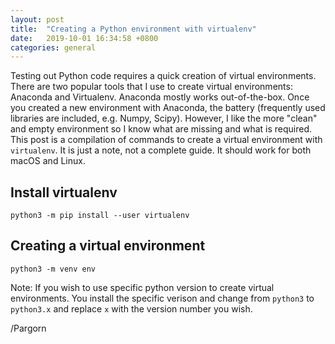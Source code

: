 ```yaml
---
layout: post
title:  "Creating a Python environment with virtualenv"
date:   2019-10-01 16:34:58 +0800
categories: general
---
```


Testing out Python code requires a quick creation of virtual environments. There are two popular tools that I use to create virtual environments: Anaconda and Virtualenv. Anaconda mostly works out-of-the-box. Once you created a new environment with Anaconda, the battery (frequently used libraries are included, e.g. Numpy, Scipy). However, I like the more "clean" and empty environment so I know what are missing and what is required. This post is a compilation of commands to create a virtual environment with `virtualenv`. It is just a note, not a complete guide. It should work for both macOS and Linux. 

## Install virtualenv
```
python3 -m pip install --user virtualenv
```

## Creating a virtual environment
```
python3 -m venv env
```

Note: If you wish to use specific python version to create virtual environments. You install the specific verison and change from `python3` to `python3.x` and replace `x` with the version number you wish. 

/Pargorn 